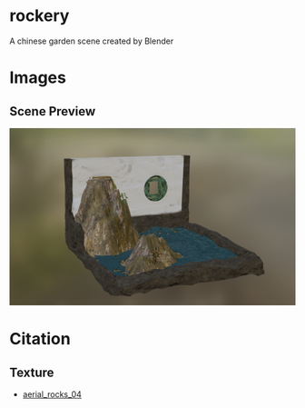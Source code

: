 # rockery
A chinese garden scene created by Blender

# Images
## Scene Preview
![Scene](/asset/overview.png)


# Citation
## Texture
- [aerial_rocks_04](https://polyhaven.com/a/aerial_rocks_04)
